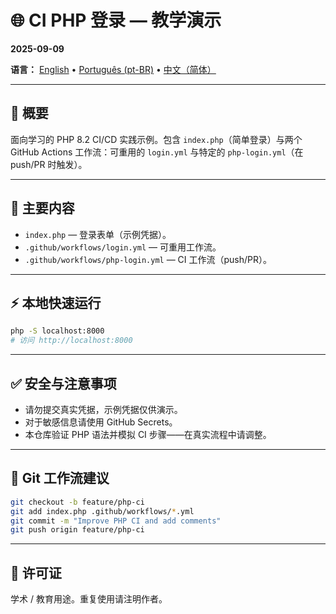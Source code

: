 # 🌐 CI PHP 登录 — 教学演示
**2025-09-09**

**语言：** [English](README.md) • [Português (pt-BR)](README.pt-BR.md) • [中文（简体）](README.zh-CN.md)

---

## 📌 概要

面向学习的 PHP 8.2 CI/CD 实践示例。包含 `index.php`（简单登录）与两个 GitHub Actions 工作流：可重用的 `login.yml` 与特定的 `php-login.yml`（在 push/PR 时触发）。

---

## 📂 主要内容

- `index.php` — 登录表单（示例凭据）。  
- `.github/workflows/login.yml` — 可重用工作流。  
- `.github/workflows/php-login.yml` — CI 工作流（push/PR）。

---

## ⚡ 本地快速运行

```bash
php -S localhost:8000
# 访问 http://localhost:8000
```

---

## ✅ 安全与注意事项

- 请勿提交真实凭据，示例凭据仅供演示。  
- 对于敏感信息请使用 GitHub Secrets。  
- 本仓库验证 PHP 语法并模拟 CI 步骤——在真实流程中请调整。

---

## 🔁 Git 工作流建议

```bash
git checkout -b feature/php-ci
git add index.php .github/workflows/*.yml
git commit -m "Improve PHP CI and add comments"
git push origin feature/php-ci
```

---

## 📜 许可证

学术 / 教育用途。重复使用请注明作者。
